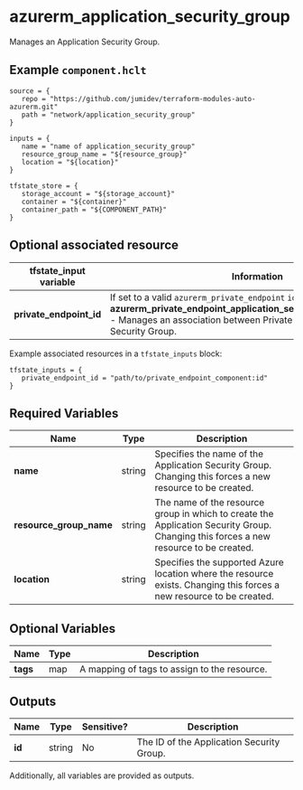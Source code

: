 # azurerm_application_security_group

Manages an Application Security Group.

## Example `component.hclt`

```hcl
source = {
   repo = "https://github.com/jumidev/terraform-modules-auto-azurerm.git" 
   path = "network/application_security_group" 
}

inputs = {
   name = "name of application_security_group" 
   resource_group_name = "${resource_group}" 
   location = "${location}" 
}

tfstate_store = {
   storage_account = "${storage_account}" 
   container = "${container}" 
   container_path = "${COMPONENT_PATH}" 
}

```
## Optional associated resource

| tfstate_input variable | Information |
| -------- | ----------- |
| **private_endpoint_id** | If set to a valid `azurerm_private_endpoint` `id`, makes a **azurerm_private_endpoint_application_security_group_association** - Manages an association between Private Endpoint and Application Security Group.|

Example associated resources in a `tfstate_inputs` block:

```hcl
tfstate_inputs = {
   private_endpoint_id = "path/to/private_endpoint_component:id"
}
```


## Required Variables

| Name | Type |  Description |
| ---- | --------- |  ----------- |
| **name** | string |  Specifies the name of the Application Security Group. Changing this forces a new resource to be created. | 
| **resource_group_name** | string |  The name of the resource group in which to create the Application Security Group. Changing this forces a new resource to be created. | 
| **location** | string |  Specifies the supported Azure location where the resource exists. Changing this forces a new resource to be created. | 

## Optional Variables

| Name | Type |  Description |
| ---- | --------- |  ----------- |
| **tags** | map |  A mapping of tags to assign to the resource. | 



## Outputs

| Name | Type | Sensitive? | Description |
| ---- | ---- | --------- | --------- |
| **id** | string | No  | The ID of the Application Security Group. | 

Additionally, all variables are provided as outputs.
